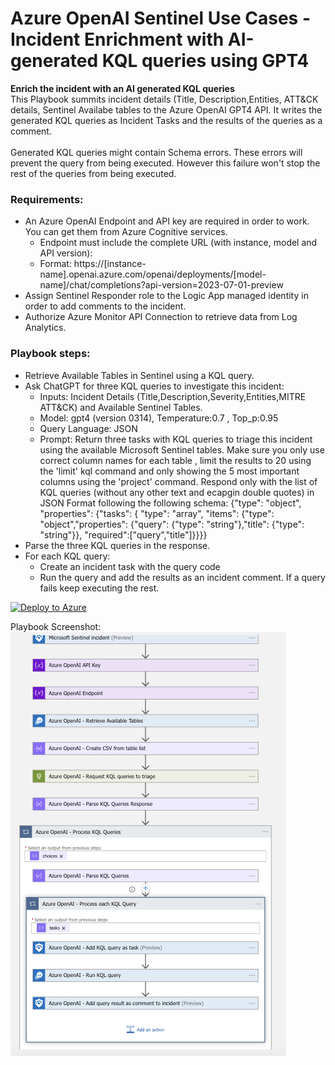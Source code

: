 # Azure OpenAI Sentinel Use Cases - Incident Enrichment with AI-generated KQL queries using GPT4

<b>Enrich the incident with an AI generated KQL queries <br></b>
This Playbook summits incident details (Title, Description,Entities, ATT&CK details, Sentinel Availabe tables to the Azure OpenAI GPT4 API. It writes the generated KQL queries as Incident Tasks and the results of the queries as a comment.<br><br>
Generated KQL queries might contain Schema errors. These errors will prevent the query from being executed. However this failure won't stop the rest of the queries from being executed. 
### Requirements:
* An Azure OpenAI Endpoint and API key are required in order to work. You can get them from Azure Cognitive services.
  * Endpoint must include the complete URL (with instance, model and API version):
  * Format: https://[instance-name].openai.azure.com/openai/deployments/[model-name]/chat/completions?api-version=2023-07-01-preview   
* Assign Sentinel Responder role to the Logic App managed identity in order to add comments to the incident. 
* Authorize Azure Monitor API Connection to retrieve data from Log Analytics. 
### Playbook steps:
* Retrieve Available Tables in Sentinel using a KQL query.
* Ask ChatGPT for three KQL queries to investigate this incident:
  * Inputs: Incident Details (Title,Description,Severity,Entities,MITRE ATT&CK) and Available Sentinel Tables. 
  * Model: gpt4 (version 0314), Temperature:0.7 , Top_p:0.95
  * Query Language: JSON
  * Prompt: Return three tasks with KQL queries to triage this incident using the available Microsoft Sentinel tables. Make sure you only use correct column names for each table , limit the results to 20 using the 'limit' kql command and only showing the 5 most important columns using the 'project' command. Respond only with the list of KQL queries (without any other text and ecapgin double quotes) in JSON Format following the following schema: {\"type\": \"object\", \"properties\": {\"tasks\": { \"type\": \"array\", \"items\": {\"type\": \"object\",\"properties\": {\"query\": {\"type\": \"string\"},\"title\": {\"type\": \"string\"}}, \"required\":[\"query\",\"title\"]}}}}
* Parse the three KQL queries in the response.
* For each KQL query:
   * Create an incident task with the query code
   * Run the query and add the results as an incident comment. If a query fails keep executing the rest. 

[![Deploy to Azure](https://aka.ms/deploytoazurebutton)](https://portal.azure.com/#create/Microsoft.Template/uri/https%3A%2F%2Fraw.githubusercontent.com%2Fjguimera%2FMicrosoft-Sentinel%2Fmain%2FPlaybooks%2FAzureOpenAI%2FIncidentEnrichment-KQL-GPT4%2Fdeployazure.json)

Playbook Screenshot:<br>
![Alt text](https://github.com/jguimera/Microsoft-Sentinel/blob/main/Playbooks/AzureOpenAI/IncidentEnrichment-KQL/AzureOpenAI-IncidentEnrichment.png?raw=true "Playbook flow")

